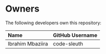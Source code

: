 # Owners

The following developers own this repository:

| Name                       | GitHub Username |
|:---------------------------|:----------------|
| Ibrahim Mbaziira           | code-sleuth     |
